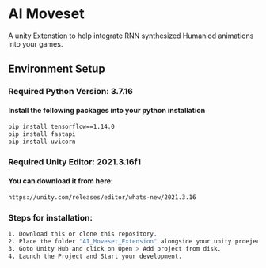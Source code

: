 
# AI Moveset
A unity Extenstion to help integrate RNN synthesized Humaniod animations into your games.


## Environment Setup
### Required Python Version: 3.7.16
#### Install the following packages into your python installation

  ```bash
pip install tensorflow==1.14.0
pip install fastapi
pip install uvicorn
```

### Required Unity Editor:  2021.3.16f1
#### You can download it from here:
```bash
https://unity.com/releases/editor/whats-new/2021.3.16
```
### Steps for installation:

```bash
1. Download this or clone this repository.
2. Place the folder "AI_Moveset_Extension" alongside your unity proejects.
3. Goto Unity Hub and click on Open > Add project from disk.
4. Launch the Project and Start your development.
```
